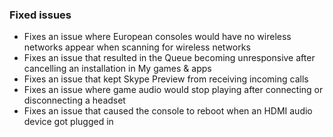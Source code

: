 ### Fixed issues
- Fixes an issue where European consoles would have no wireless networks appear when scanning for wireless networks
- Fixes an issue that resulted in the Queue becoming unresponsive after cancelling an installation in My games & apps
- Fixes an issue that kept Skype Preview from receiving incoming calls
- Fixes an issue where game audio would stop playing after connecting or disconnecting a headset
- Fixes an issue that caused the console to reboot when an HDMI audio device got plugged in